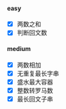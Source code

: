 #### easy

- [x] 两数之和
- [x] 判断回文数

#### medium

- [x] 两数相加
- [x] 无重复最长字串
- [x] 盛水最大容器
- [x] 整数转罗马数
- [x] 最长回文子串
